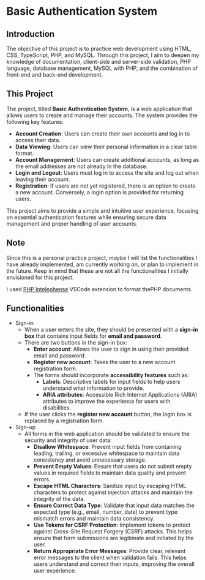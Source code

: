 # Basic Authentication System

## Introduction

The objective of this project is to practice web development using HTML, CSS, TypeScript, PHP, and MySQL. Through this project, I aim to deepen my knowledge of documentation, client-side and server-side validation, PHP language, database management, MySQL with PHP, and the combination of front-end and back-end development.

## This Project

The project, titled **Basic Authentication System**, is a web application that allows users to create and manage their accounts. The system provides the following key features:

- **Account Creation**: Users can create their own accounts and log in to access their data.
- **Data Viewing**: Users can view their personal information in a clear table format.
- **Account Management**: Users can create additional accounts, as long as the email addresses are not already in the database.
- **Login and Logout**: Users must log in to access the site and log out when leaving their account.
- **Registration**: If users are not yet registered, there is an option to create a new account. Conversely, a login option is provided for returning users.

This project aims to provide a simple and intuitive user experience, focusing on essential authentication features while ensuring secure data management and proper handling of user accounts.

## Note

Since this is a personal practice project, _maybe_ I  will list the functionalities I have already implemented, am currently working on, or plan to implement in the future. Keep in mind that these are not all the functionalities I initially envisioned for this project.

I used [PHP Intelephense](https://intelephense.com) VSCode extension to format thePHP documents.

## Functionalities

- Sign-in
  - When a user enters the site, they should be presented with a **sign-in box** that contains input fields for **email and password**.
  - There are two buttons in the sign-in box:
    - **Enter account**: Allows the user to sign in using their provided email and password.
    - **Register new account**: Takes the user to a new account registration form.
    - The forms should incorporate **accessibility features** such as:
      - **Labels**: Descriptive labels for input fields to help users understand what information to provide.
      - **ARIA attributes**: Accessible Rich Internet Applications (ARIA) attributes to improve the experience for users with disabilities.
  - If the user clicks the **register new account** button, the login box is replaced by a registration form.
- Sign-up
  - All forms in the web application should be validated to ensure the security and integrity of user data:
    - **Disallow Whitespace**: Prevent input fields from containing leading, trailing, or excessive whitespace to maintain data consistency and avoid unnecessary storage.
    - **Prevent Empty Values**: Ensure that users do not submit empty values in required fields to maintain data quality and prevent errors.
    - **Escape HTML Characters**: Sanitize input by escaping HTML characters to protect against injection attacks and maintain the integrity of the data.
    - **Ensure Correct Data Type**: Validate that input data matches the expected type (e.g., email, number, date) to prevent type mismatch errors and maintain data consistency.
    - **Use Tokens for CSRF Protection**: Implement tokens to protect against Cross-Site Request Forgery (CSRF) attacks. This helps ensure that form submissions are legitimate and initiated by the user.
    - **Return Appropriate Error Messages**: Provide clear, relevant error messages to the client when validation fails. This helps users understand and correct their inputs, improving the overall user experience.
